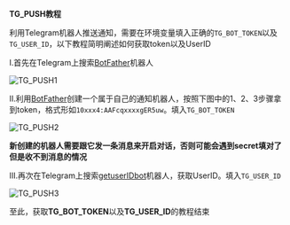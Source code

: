 **TG_PUSH教程**

利用Telegram机器人推送通知，需要在环境变量填入正确的```TG_BOT_TOKEN```以及```TG_USER_ID```，以下教程简明阐述如何获取token以及UserID

Ⅰ.首先在Telegram上搜索[BotFather](https://t.me/BotFather)机器人<br>

![TG_PUSH1](https://raw.githubusercontents.com/shanmiteko/LotteryAutoScript/main/doc/pic/TG_PUSH1.png)

Ⅱ.利用[BotFather](https://t.me/BotFather)创建一个属于自己的通知机器人，按照下图中的1、2、3步骤拿到token，格式形如```10xxx4:AAFcqxxxxgER5uw```。填入```TG_BOT_TOKEN```<br>

![TG_PUSH2](https://raw.githubusercontents.com/shanmiteko/LotteryAutoScript/main/doc/pic/TG_PUSH2.png)<br>

**新创建的机器人需要跟它发一条消息来开启对话，否则可能会遇到secret填对了但是收不到消息的情况**<br>

Ⅲ.再次在Telegram上搜索[getuserIDbot](https://t.me/getuserIDbot)机器人，获取UserID。填入```TG_USER_ID```<br>

![TG_PUSH3](https://raw.githubusercontents.com/shanmiteko/LotteryAutoScript/main/doc/pic/TG_PUSH3.png)

至此，获取**TG_BOT_TOKEN**以及**TG_USER_ID**的教程结束
